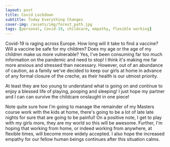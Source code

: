 ```yaml
---
layout: post
title: Covid Lockdown
subtitle: Today Everything Changes
cover-img: /assets/img/forest_path.jpg
tags: [personal, Covid-19, childcare, empathy, flexible working]
---
```

Covid-19 is raging across Europe. How long will it take to find a vaccine? Will a vaccine be safe for my children? Does my 
age or the age of my children make us more vulnerable? Yes, I've been consuming far too much information on the pandemic 
and need to stop! I think it's making me far more anxious and stressed than necessary. However, out of an abundance of 
caution, as a family we've decided to keep our girls at home in advance of any formal closure of the creche, as their health 
is our utmost priority. 

At least they are too young to understand what is going on and continue to enjoy a blessed life of playing, pooping and 
sleeping! I just hope my partner and I can can survive the childcare onslaught in one piece! 

Note quite sure how I'm going to manage the remainder of my Masters course work with the kids at home, there's going to be 
a lot of late late nights for sure that are going to be painful! On a positive note, I get to play with my girls more, 
they are my world so this will be awesome. Further, I'm hoping that working from home, or indeed working from anywhere, at 
flexible times, will become more widely accepted. I also hope the increased empathy for our fellow human beings continues 
after this situation calms.